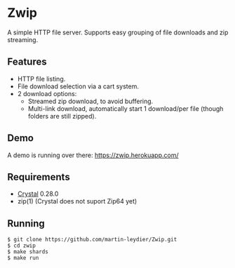# Zwip

A simple HTTP file server. Supports easy grouping of file downloads and zip streaming.

## Features

- HTTP file listing.
- File download selection via a cart system.
- 2 download options:
  - Streamed zip download, to avoid buffering.
  - Multi-link download, automatically start 1 download/per file (though folders are still zipped).

## Demo

A demo is running over there: https://zwip.herokuapp.com/

## Requirements

* [Crystal](https://crystal-lang.org/) 0.28.0
* zip(1) (Crystal does not suport Zip64 yet)

## Running

```Shell
$ git clone https://github.com/martin-leydier/Zwip.git
$ cd zwip
$ make shards
$ make run
```

